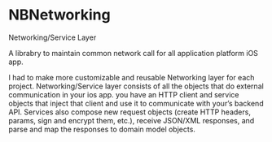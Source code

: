 # NBNetworking

Networking/Service Layer

A librabry to maintain common network call for all application platform iOS app.

I had to make more customizable and reusable Networking layer for each project.
Networking/Service layer consists of all the objects that do external communication in your ios app. you have an HTTP client and service objects that inject that client and use it to communicate with your’s backend API. Services also compose new request objects (create HTTP headers, params, sign and encrypt them, etc.), receive JSON/XML responses, and parse and map the responses to domain model objects.

